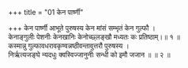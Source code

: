 +++
title = "01 केन पार्ष्णी"

+++
केन पार्ष्णी आभूते पुरुषस्य केन मांसं सम्भृतं केन गुल्फौ ।  
केनाङ्गुलीः पेशनीः केनखानिः केनोच्छ्लङ्खौ मध्यतः कः प्रतिष्ठाम्।॥ १ ॥  
कस्मान्नु गुल्फावधरावकृण्वन्नष्ठीवन्तावुत्तरौ पुरुषस्य ।  
निर्ऋत्यजङ्घे न्यदधुः क्वस्विज्जानुनीः सन्धी को इमौ जजान ॥ ॥ २ ॥